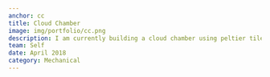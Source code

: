 ```yaml
---
anchor: cc
title: Cloud Chamber
image: img/portfolio/cc.png
description: I am currently building a cloud chamber using peltier tiles. Current status: testing peltier tiles. With initial tests, a large peltier array (3x3) may not be possible due to large amounts of heat needed to be transferred from the cool surface. In the 3x3 case, the use of additional cooling systems such as a two-stage compressor may be needed.
team: Self 
date: April 2018
category: Mechanical
---
```

